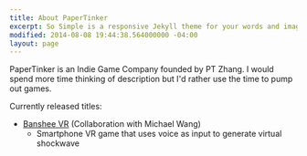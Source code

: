 ```yaml
---
title: About PaperTinker
excerpt: So Simple is a responsive Jekyll theme for your words and images.
modified: 2014-08-08 19:44:38.564000000 -04:00
layout: page
---
```


PaperTinker is an Indie Game Company founded by PT Zhang. I would spend more time thinking of description but I'd rather use the time to pump out games.

Currently released titles:
- [Banshee VR](https://papertinker.com/games/banshee/) (Collaboration with Michael Wang)
  - Smartphone VR game that uses voice as input to generate virtual shockwave